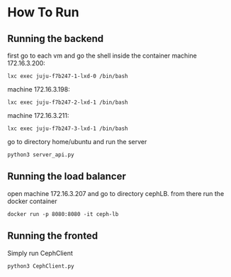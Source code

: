 # How To Run

## Running the backend
first go to each vm and go the shell inside the container
machine 172.16.3.200:
```
lxc exec juju-f7b247-1-lxd-0 /bin/bash
```
machine 172.16.3.198:
```
lxc exec juju-f7b247-2-lxd-1 /bin/bash
```
machine 172.16.3.211:
```
lxc exec juju-f7b247-3-lxd-1 /bin/bash
```
go to directory home/ubuntu and run the server
```
python3 server_api.py
```
## Running the load balancer
open machine 172.16.3.207 and go to directory cephLB. from there run the docker container
```
docker run -p 8080:8080 -it ceph-lb
```
## Running the fronted
Simply run CephClient
```
python3 CephClient.py
```
